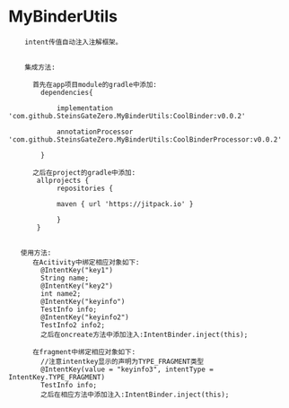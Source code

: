 # MyBinderUtils
        intent传值自动注入注解框架。
        
        
        集成方法:
        
          首先在app项目module的gradle中添加:
            dependencies{
            
                implementation 'com.github.SteinsGateZero.MyBinderUtils:CoolBinder:v0.0.2'
            
                annotationProcessor 'com.github.SteinsGateZero.MyBinderUtils:CoolBinderProcessor:v0.0.2'
            
            }
            
          之后在project的gradle中添加:
           allprojects {
                repositories {
                
                maven { url 'https://jitpack.io' }
            
                }
           }
            
            
       使用方法:
          在Acitivity中绑定相应对象如下:
            @IntentKey("key1")
            String name;
            @IntentKey("key2")
            int name2;
            @IntentKey("keyinfo")
            TestInfo info;
            @IntentKey("keyinfo2")
            TestInfo2 info2;
            之后在oncreate方法中添加注入:IntentBinder.inject(this);
            
          在fragment中绑定相应对象如下:
            //注意intentkey显示的声明为TYPE_FRAGMENT类型
            @IntentKey(value = "keyinfo3", intentType = IntentKey.TYPE_FRAGMENT)
            TestInfo info;
            之后在相应方法中添加注入:IntentBinder.inject(this);
